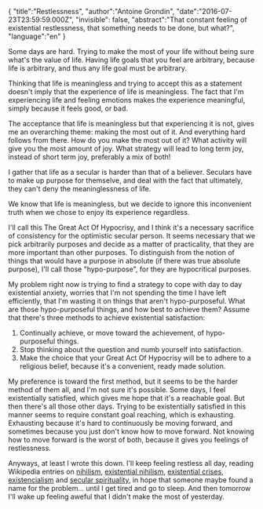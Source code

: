 {
    "title":"Restlessness",
    "author":"Antoine Grondin",
    "date":"2016-07-23T23:59:59.000Z",
    "invisible": false,
    "abstract":"That constant feeling of existential restlessness, that something needs to be done, but what?",
    "language":"en"
}

Some days are hard. Trying to make the most of your life without being sure what's the value of life. Having life goals that you feel are arbitrary, because life is arbitrary, and thus any life goal must be arbitrary.

Thinking that life is meaningless and trying to accept this as a statement doesn't imply that the experience of life is meaningless. The fact that I'm experiencing life and feeling emotions makes the experience meaningful, simply because it feels good, or bad.

The acceptance that life is meaningless but that experiencing it is not, gives me an overarching theme: making the most out of it. And everything hard follows from there. How do you make the most out of it? What activity will give you the most amount of joy. What strategy will lead to long term joy, instead of short term joy, preferably a mix of both!

I gather that life as a secular is harder than that of a believer. Seculars have to make up purpose for themselve, and deal with the fact that ultimately, they can't deny the meaninglessness of life.

We know that life is meaningless, but we decide to ignore this inconvenient truth when we chose to enjoy its experience regardless.

I'll call this The Great Act Of Hypocrisy, and I think it's a necessary sacrifice of consistency for the optimistic secular person. It seems necessary that we pick arbitrarily purposes and decide as a matter of practicality, that they are more important than other purposes. To distinguish from the notion of things that would have a purpose in absolute (if there was true absolute purpose), I'll call those "hypo-purpose", for they are hypocritical purposes.

My problem right now is trying to find a strategy to cope with day to day existential anxiety, worries that I'm not spending the time I have left efficiently, that I'm wasting it on things that aren't hypo-purposeful. What are those hypo-purposeful things, and how best to achieve them? Assume that there's three methods to achieve existential satisfaction:

1. Continually achieve, or move toward the achievement, of hypo-purposeful things.
2. Stop thinking about the question and numb yourself into satisfaction.
3. Make the choice that your Great Act Of Hypocrisy will be to adhere to a religious belief, because it's a convenient, ready made solution.

My preference is toward the first method, but it seems to be the harder method of them all, and I'm not sure it's possible. Some days, I feel existentially satisfied, which gives me hope that it's a reachable goal. But then there's all those other days. Trying to be existentially satisfied in this manner seems to require constant goal reaching, which is exhausting. Exhausting because it's hard to continuously be moving forward, and sometimes because you just don't know how to move forward. Not knowing how to move forward is the worst of both, because it gives you feelings of restlessness.

Anyways, at least I wrote this down. I'll keep feeling restless all day, reading Wikipedia entries on [nihilism][1], [existential nihilism][2], [existential crises][3], [existencialism][4] and [secular spirituality][5], in hope that someone maybe found a name for the problem... until I get tired and go to sleep. And then tomorrow I'll wake up feeling aweful that I didn't make the most of yesterday.

[1]: https://en.wikipedia.org/wiki/Nihilism
[2]: https://en.wikipedia.org/wiki/Existential_nihilism
[3]: https://en.wikipedia.org/wiki/Existential_crisis
[4]: https://en.wikipedia.org/wiki/Existentialism
[5]: https://en.wikipedia.org/wiki/Secular_spirituality

